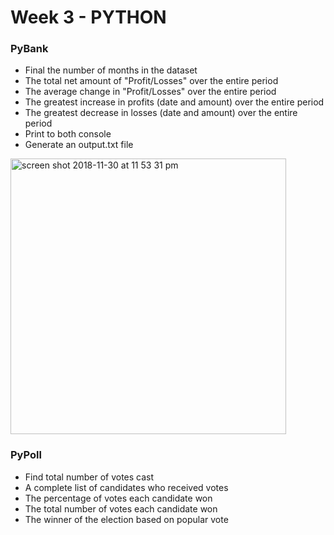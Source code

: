 # Week 3 - PYTHON

### PyBank
- Final the number of months in the dataset 
- The total net amount of "Profit/Losses" over the entire period
- The average change in "Profit/Losses" over the entire period
- The greatest increase in profits (date and amount) over the entire period
- The greatest decrease in losses (date and amount) over the entire period
- Print to both console 
- Generate an output.txt file
<img width="441" alt="screen shot 2018-11-30 at 11 53 31 pm" src="https://user-images.githubusercontent.com/42792976/49324824-2c2e4a80-f4fb-11e8-85b4-dab99c981fc8.png">


### PyPoll 
- Find total number of votes cast
- A complete list of candidates who received votes
- The percentage of votes each candidate won
- The total number of votes each candidate won
- The winner of the election based on popular vote